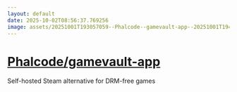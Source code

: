 ```yaml
---
layout: default
date: 2025-10-02T08:56:37.769256
image: assets/20251001T193057059--Phalcode--gamevault-app--20251001T194940642--cropped.png
---
```


# [Phalcode/gamevault-app](https://github.com/Phalcode/gamevault-app)

Self-hosted Steam alternative for DRM-free games
